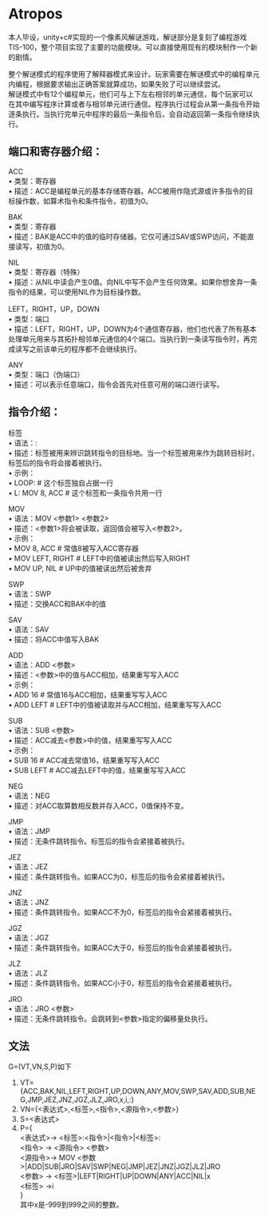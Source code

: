 # Atropos
本人毕设，unity+c#实现的一个像素风解谜游戏，解谜部分是复刻了编程游戏TIS-100，整个项目实现了主要的功能模块。可以直接使用现有的模块制作一个新的剧情。

整个解谜模式的程序使用了解释器模式来设计。玩家需要在解谜模式中的编程单元内编程，根据要求输出正确答案就算成功，如果失败了可以继续尝试。<br>
解谜模式中有12个编程单元，他们可与上下左右相邻的单元通信，每个玩家可以在其中编写程序计算或者与相邻单元进行通信。程序执行过程会从第一条指令开始逐条执行。当执行完单元中程序的最后一条指令后，会自动返回第一条指令继续执行。<br>

## 端口和寄存器介绍：<br>
ACC <br>
•	类型：寄存器<br>
•	描述：ACC是编程单元的基本存储寄存器。ACC被用作隐式源或许多指令的目标操作数，如算术指令和条件指令，初值为0。<br>

BAK<br>
•	类型：寄存器<br>
•	描述：BAK是ACC中的值的临时存储器。它仅可通过SAV或SWP访问，不能直接读写，初值为0。<br>

NIL<br>
•	类型：寄存器（特殊）<br>
•	描述：从NIL中读会产生0值。向NIL中写不会产生任何效果。如果你想舍弃一条指令的结果，可以使用NIL作为目标操作数。<br>

LEFT，RIGHT，UP，DOWN<br>
•	类型：端口<br>
•	描述：LEFT，RIGHT，UP，DOWN为4个通信寄存器，他们也代表了所有基本处理单元用来与其拓扑相邻单元通信的4个端口。当执行到一条读写指令时，再完成读写之前该单元的程序都不会继续执行。<br>

ANY<br>
•	类型：端口（伪端口）<br>
•	描述：可以表示任意端口，指令会首先对任意可用的端口进行读写。<br>

## 指令介绍：<br>
标签<br>
•	语法：<LABEL>:<br>
•	描述：标签被用来辨识跳转指令的目标地。当一个标签被用来作为跳转目标时，标签后的指令将会接着被执行。<br>
•	示例：<br>
•	 LOOP: # 这个标签独自占据一行<br>
•  L: MOV 8, ACC # 这个标签和一条指令共用一行<br>

MOV<br>
•	语法：MOV <参数1> <参数2><br>
•	描述：<参数1>将会被读取，返回值会被写入<参数2>。<br>
•	示例：<br>
•	 MOV 8, ACC       # 常值8被写入ACC寄存器<br>
•	 MOV LEFT, RIGHT  # LEFT中的值被读出然后写入RIGHT<br>
•    MOV UP, NIL      # UP中的值被读出然后被舍弃<br>

SWP<br>
•	语法：SWP<br>
•	描述：交换ACC和BAK中的值<br>

SAV<br>
•	语法：SAV<br>
•	描述：将ACC中值写入BAK<br>

ADD<br>
•	语法：ADD <参数><br>
•	描述：<参数>中的值与ACC相加，结果重写写入ACC<br>
•	示例：<br>
•	 ADD 16           # 常值16与ACC相加，结果重写写入ACC<br>
•    ADD LEFT         # LEFT中的值被读取并与ACC相加，结果重写写入ACC<br>

SUB<br>
•	语法：SUB <参数><br>
•	描述：ACC减去<参数>中的值，结果重写写入ACC<br>
•	示例：<br>
•	 SUB 16           # ACC减去常值16，结果重写写入ACC<br>
•    SUB LEFT         # ACC减去LEFT中的值，结果重写写入ACC<br>

NEG<br>
•	语法：NEG<br>
•	描述：对ACC取算数相反数并存入ACC，0值保持不变。<br>

JMP<br>
•	语法：JMP <LABEL><br>
•	描述：无条件跳转指令。标签<LABEL>后的指令会紧接着被执行。<br>

JEZ<br>
•	语法：JEZ <LABEL><br>
•	描述：条件跳转指令。如果ACC为0，标签<LABEL>后的指令会紧接着被执行。<br>

JNZ<br>
•	语法：JNZ <LABEL><br>
•	描述：条件跳转指令。如果ACC不为0，标签<LABEL>后的指令会紧接着被执行。<br>

JGZ<br>
•	语法：JGZ <LABEL><br>
•	描述：条件跳转指令。如果ACC大于0，标签<LABEL>后的指令会紧接着被执行。<br>

JLZ<br>
•	语法：JLZ <LABEL><br>
•	描述：条件跳转指令。如果ACC小于0，标签<LABEL>后的指令会紧接着被执行。<br>

JRO<br>
•	语法：JRO <参数><br>
•	描述：无条件跳转指令。会跳转到<参数>指定的偏移量处执行。<br>


## 文法<br>
G=(VT,VN,S,P)如下<br>
1.	VT={ACC,BAK,NIL,LEFT,RIGHT,UP,DOWN,ANY,MOV,SWP,SAV,ADD,SUB,NEG,JMP,JEZ,JNZ,JGZ,JLZ,JRO,x,i,:}<br>
2.	VN={<表达式>,<标签>,<指令>,<源指令>,<参数>}<br>
3.	S=<表达式><br>
4.	P={<br>
   <表达式>→ <标签>:<指令>|<指令>|<标签>:<br>
   <指令>  → <源指令> <参数><br>
   <源指令>→ MOV <参数>|ADD|SUB|JRO|SAV|SWP|NEG|JMP|JEZ|JNZ|JGZ|JLZ|JRO<br>
   <参数>  → <标签>|LEFT|RIGHT|UP|DOWN|ANY|ACC|NIL|x<br>
   <标签>  →i<br>
   }<br>
其中x是-999到999之间的整数。

